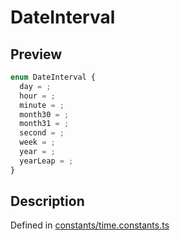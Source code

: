
      
# DateInterval

<div class="api-docs__section" data-reactroot="">

## Preview

</div><div class="api-docs__preview enum" data-reactroot="">

```ts
enum DateInterval {
  day = ; 
  hour = ; 
  minute = ; 
  month30 = ; 
  month31 = ; 
  second = ; 
  week = ; 
  year = ; 
  yearLeap = ; 
}
```

</div><div class="api-docs__section" data-reactroot="">

## Description

</div><div class="api-docs__description" data-reactroot=""><span class="api-docs__do-not-parse">



</span></div><div class="api-docs__definition" data-reactroot="">

Defined in [constants/time.constants.ts](https://github.com/BetterTyped/hyper-fetch/blob/089b54eb/packages/core/src/constants/time.constants.ts#L1)

</div>